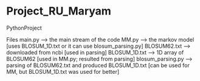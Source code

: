 # Project_RU_Maryam
PythonProject

Files
main.py -->  the main stream of the code
MM.py --> the markov model [uses BLOSUM_1D.txt or it can use blosum_parsing.py]
BLOSUM62.txt --> downloaded from ncbi [used in parsing]
BLOSUM_1D.txt --> 1D array of BLOSUM62 [used in MM.py; resulted from parsing]
blosum_parsing.py --> parsing of BLOSUM62.txt and produced BLOSUM_1D.txt [can be used for MM, but BLOSUM_1D.txt was used for better]
